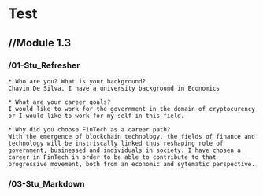 # Test 
## //Module 1.3 

### /01-Stu_Refresher

    * Who are you? What is your background?
    Chavin De Silva, I have a university background in Economics 

    * What are your career goals?
    I would like to work for the government in the domain of cryptocurency or I would like to work for my self in this field.

    * Why did you choose FinTech as a career path?
    With the emergence of blockchain technology, the fields of finance and technology will be instriscally linked thus reshaping role of government, businessed and individuals in society. I have chosen a career in FinTech in order to be able to contribute to that progressive movement, both from an economic and sytematic perspective. 
    
 ### /03-Stu_Markdown   
